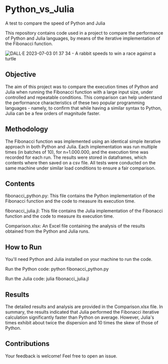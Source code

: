 # Python_vs_Julia
A test to compare the speed of Python and Julia

This repository contains code used in a project to compare the performance of Python and Julia languages, by means of the iterative implementation of the Fibonacci function.

![DALL·E 2023-07-03 01 37 34 - A rabbit speeds to win a race against a turtle](https://github.com/Rui-Bebiano/Python_vs_Julia/assets/124524010/8d71f53e-4472-466e-bc5f-da864141711f)

## Objective
The aim of this project was to compare the execution times of Python and Julia when running the Fibonacci function with a large input size, under controlled and repeatable conditions. This comparison can help understand the performance characteristics of these two popular programming languages - namely, to confirm that while having a similar syntax to Python, Julia can be a few orders of magnitude faster.

## Methodology
The Fibonacci function was implemented using an identical simple iterative approach in both Python and Julia. Each implementation was run multiple times (in batches of 10), for n=1.000.000, and the execution time was recorded for each run. The results were stored in dataframes, which contents where then saved on a csv file.
All tests were conducted on the same machine under similar load conditions to ensure a fair comparison.

## Contents
fibonacci_python.py: This file contains the Python implementation of the Fibonacci function and the code to measure its execution time.

fibonacci_julia.jl: This file contains the Julia implementation of the Fibonacci function and the code to measure its execution time.

Comparison.xlsx: An Excel file containing the analysis of the results obtained from the Python and Julia runs.

## How to Run
You'll need Python and Julia installed on your machine to run the code.

Run the Python code: python fibonacci_python.py

Run the Julia code: julia fibonacci_julia.jl


## Results
The detailed results and analysis are provided in the Comparison.xlsx file. In summary, the results indicated that Julia performed the Fibonacci iterative calculation significantly faster than Python on average. However, Julia's times exhibit about twice the dispersion and 10 times the skew of those of Python.

## Contributions
Your feedback is welcome! Feel free to open an issue.
